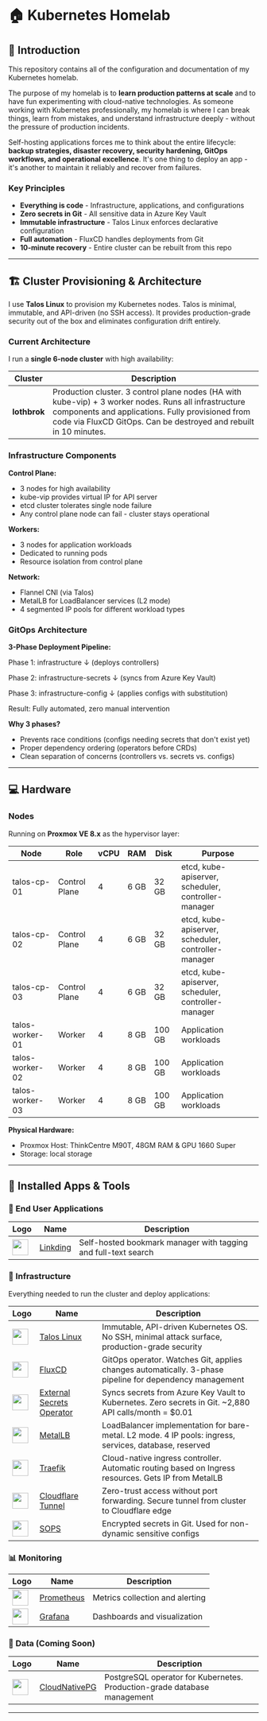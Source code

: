 # 🏠 Kubernetes Homelab

## 📖 Introduction

This repository contains all of the configuration and documentation of my Kubernetes homelab.

The purpose of my homelab is to **learn production patterns at scale** and to have fun experimenting with cloud-native technologies. As someone working with Kubernetes professionally, my homelab is where I can break things, learn from mistakes, and understand infrastructure deeply - without the pressure of production incidents.

Self-hosting applications forces me to think about the entire lifecycle: **backup strategies, disaster recovery, security hardening, GitOps workflows, and operational excellence**. It's one thing to deploy an app - it's another to maintain it reliably and recover from failures.

### Key Principles

- **Everything is code** - Infrastructure, applications, and configurations
- **Zero secrets in Git** - All sensitive data in Azure Key Vault
- **Immutable infrastructure** - Talos Linux enforces declarative configuration
- **Full automation** - FluxCD handles deployments from Git
- **10-minute recovery** - Entire cluster can be rebuilt from this repo

---

## 🏗️ Cluster Provisioning & Architecture

I use **Talos Linux** to provision my Kubernetes nodes. Talos is minimal, immutable, and API-driven (no SSH access). It provides production-grade security out of the box and eliminates configuration drift entirely.

### Current Architecture

I run a **single 6-node cluster** with high availability:

| **Cluster** | **Description** |
|-------------|-----------------|
| **lothbrok** | Production cluster. 3 control plane nodes (HA with kube-vip) + 3 worker nodes. Runs all infrastructure components and applications. Fully provisioned from code via FluxCD GitOps. Can be destroyed and rebuilt in 10 minutes. |

### Infrastructure Components

**Control Plane:**
- 3 nodes for high availability
- kube-vip provides virtual IP for API server
- etcd cluster tolerates single node failure
- Any control plane node can fail - cluster stays operational

**Workers:**
- 3 nodes for application workloads
- Dedicated to running pods
- Resource isolation from control plane

**Network:**
- Flannel CNI (via Talos)
- MetalLB for LoadBalancer services (L2 mode)
- 4 segmented IP pools for different workload types

### GitOps Architecture

**3-Phase Deployment Pipeline:**

Phase 1: infrastructure
↓ (deploys controllers)

Phase 2: infrastructure-secrets
↓ (syncs from Azure Key Vault)

Phase 3: infrastructure-config
↓ (applies configs with substitution)

Result: Fully automated, zero manual intervention

**Why 3 phases?**
- Prevents race conditions (configs needing secrets that don't exist yet)
- Proper dependency ordering (operators before CRDs)
- Clean separation of concerns (controllers vs. secrets vs. configs)

---

## 💻 Hardware

### Nodes

Running on **Proxmox VE 8.x** as the hypervisor layer:

| Node | Role | vCPU | RAM | Disk | Purpose |
|------|------|------|-----|------|---------|
| talos-cp-01 | Control Plane | 4 | 6 GB | 32 GB | etcd, kube-apiserver, scheduler, controller-manager |
| talos-cp-02 | Control Plane | 4 | 6 GB | 32 GB | etcd, kube-apiserver, scheduler, controller-manager |
| talos-cp-03 | Control Plane | 4 | 6 GB | 32 GB | etcd, kube-apiserver, scheduler, controller-manager |
| talos-worker-01 | Worker | 4 | 8 GB | 100 GB | Application workloads |
| talos-worker-02 | Worker | 4 | 8 GB | 100 GB | Application workloads |
| talos-worker-03 | Worker | 4 | 8 GB | 100 GB | Application workloads |

**Physical Hardware:**
- Proxmox Host: ThinkCentre M90T, 48GM RAM & GPU 1660 Super
- Storage: local storage

---

## 🚀 Installed Apps & Tools

### 📱 End User Applications

| Logo | Name | Description |
|------|------|-------------|
| <img width="32" src="https://avatars.githubusercontent.com/u/134059324"> | [Linkding](https://github.com/sissbruecker/linkding) | Self-hosted bookmark manager with tagging and full-text search |

### 🔧 Infrastructure

Everything needed to run the cluster and deploy applications:

| Logo | Name | Description |
|------|------|-------------|
| <img width="32" src="https://avatars.githubusercontent.com/u/47601702"> | [Talos Linux](https://www.talos.dev/) | Immutable, API-driven Kubernetes OS. No SSH, minimal attack surface, production-grade security |
| <img width="32" src="https://avatars.githubusercontent.com/u/52158677"> | [FluxCD](https://fluxcd.io/) | GitOps operator. Watches Git, applies changes automatically. 3-phase pipeline for dependency management |
| <img width="32" src="https://external-secrets.io/latest/pictures/eso-logo-large.png"> | [External Secrets Operator](https://external-secrets.io/) | Syncs secrets from Azure Key Vault to Kubernetes. Zero secrets in Git. ~2,880 API calls/month = $0.01 |
| <img width="32" src="https://avatars.githubusercontent.com/u/60239468"> | [MetalLB](https://metallb.universe.tf/) | LoadBalancer implementation for bare-metal. L2 mode. 4 IP pools: ingress, services, database, reserved |
| <img width="32" src="https://avatars.githubusercontent.com/u/1412239"> | [Traefik](https://traefik.io/) | Cloud-native ingress controller. Automatic routing based on Ingress resources. Gets IP from MetalLB |
| <img width="32" src="https://avatars.githubusercontent.com/u/314135"> | [Cloudflare Tunnel](https://developers.cloudflare.com/cloudflare-one/connections/connect-apps/) | Zero-trust access without port forwarding. Secure tunnel from cluster to Cloudflare edge |
| <img width="32" src="https://avatars.githubusercontent.com/u/47602533"> | [SOPS](https://github.com/mozilla/sops) | Encrypted secrets in Git. Used for non-dynamic sensitive configs |

### 📊 Monitoring

| Logo | Name | Description |
|------|------|-------------|
| <img width="32" src="https://avatars.githubusercontent.com/u/3380462"> | [Prometheus](https://prometheus.io/) | Metrics collection and alerting |
| <img width="32" src="https://avatars.githubusercontent.com/u/7195757"> | [Grafana](https://grafana.com/) | Dashboards and visualization |

### 💾 Data (Coming Soon)

| Logo | Name | Description |
|------|------|-------------|
| <img width="32" src="https://avatars.githubusercontent.com/u/69524162"> | [CloudNativePG](https://cloudnative-pg.io/) | PostgreSQL operator for Kubernetes. Production-grade database management |

---

